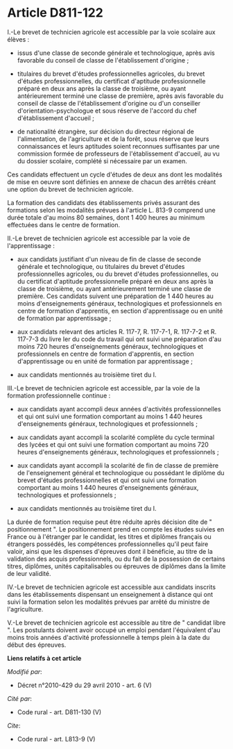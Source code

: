 # Article D811-122

I.-Le brevet de technicien agricole est accessible par la voie scolaire aux élèves :

- issus d'une classe de seconde générale et technologique, après avis favorable du conseil de classe de l'établissement
d'origine ;

- titulaires du brevet d'études professionnelles agricoles, du brevet d'études professionnelles, du certificat d'aptitude
professionnelle préparé en deux ans après la classe de troisième, ou ayant antérieurement terminé une classe de première,
après avis favorable du conseil de classe de l'établissement d'origine ou d'un conseiller d'orientation-psychologue et sous
réserve de l'accord du chef d'établissement d'accueil ;

- de nationalité étrangère, sur décision du directeur régional de l'alimentation, de l'agriculture et de la forêt, sous
réserve que leurs connaissances et leurs aptitudes soient reconnues suffisantes par une commission formée de professeurs de
l'établissement d'accueil, au vu du dossier scolaire, complété si nécessaire par un examen. 

Ces candidats effectuent un cycle d'études de deux ans dont les modalités de mise en oeuvre sont définies en annexe de chacun
des arrêtés créant une option du brevet de technicien agricole. 

La formation des candidats des établissements privés assurant des formations selon les modalités prévues à l'article L. 813-9
comprend une durée totale d'au moins 80 semaines, dont 1 400 heures au minimum effectuées dans le centre de formation. 

II.-Le brevet de technicien agricole est accessible par la voie de l'apprentissage :

- aux candidats justifiant d'un niveau de fin de classe de seconde générale et technologique, ou titulaires du brevet
d'études professionnelles agricoles, ou du brevet d'études professionnelles, ou du certificat d'aptitude professionnelle
préparé en deux ans après la classe de troisième, ou ayant antérieurement terminé une classe de première. Ces candidats
suivent une préparation de 1 440 heures au moins d'enseignements généraux, technologiques et professionnels en centre de
formation d'apprentis, en section d'apprentissage ou en unité de formation par apprentissage ;

- aux candidats relevant des articles R. 117-7, R. 117-7-1, R. 117-7-2 et R. 117-7-3 du livre Ier du code du travail qui ont
suivi une préparation d'au moins 720 heures d'enseignements généraux, technologiques et professionnels en centre de formation
d'apprentis, en section d'apprentissage ou en unité de formation par apprentissage ;

- aux candidats mentionnés au troisième tiret du I. 

III.-Le brevet de technicien agricole est accessible, par la voie de la formation professionnelle continue :

- aux candidats ayant accompli deux années d'activités professionnelles et qui ont suivi une formation comportant au moins 1
440 heures d'enseignements généraux, technologiques et professionnels ;

- aux candidats ayant accompli la scolarité complète du cycle terminal des lycées et qui ont suivi une formation comportant
au moins 720 heures d'enseignements généraux, technologiques et professionnels ;

- aux candidats ayant accompli la scolarité de fin de classe de première de l'enseignement général et technologique ou
possédant le diplôme du brevet d'études professionnelles et qui ont suivi une formation comportant au moins 1 440 heures
d'enseignements généraux, technologiques et professionnels ;

- aux candidats mentionnés au troisième tiret du I. 

La durée de formation requise peut être réduite après décision dite de " positionnement ". Le positionnement prend en compte
les études suivies en France ou à l'étranger par le candidat, les titres et diplômes français ou étrangers possédés, les
compétences professionnelles qu'il peut faire valoir, ainsi que les dispenses d'épreuves dont il bénéficie, au titre de la
validation des acquis professionnels, ou du fait de la possession de certains titres, diplômes, unités capitalisables ou
épreuves de diplômes dans la limite de leur validité. 

IV.-Le brevet de technicien agricole est accessible aux candidats inscrits dans les établissements dispensant un enseignement
à distance qui ont suivi la formation selon les modalités prévues par arrêté du ministre de l'agriculture. 

V.-Le brevet de technicien agricole est accessible au titre de " candidat libre ". Les postulants doivent avoir occupé un
emploi pendant l'équivalent d'au moins trois années d'activité professionnelle à temps plein à la date du début des épreuves.

**Liens relatifs à cet article**

_Modifié par_:

  - Décret n°2010-429 du 29 avril 2010 - art. 6 (V)

_Cité par_:

  - Code rural - art. D811-130 (V)

_Cite_:

  - Code rural - art. L813-9 (V)
